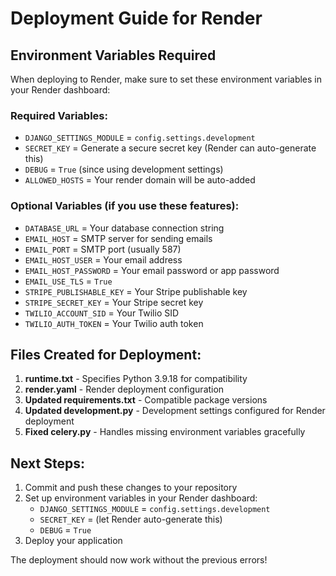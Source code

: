 # Deployment Guide for Render

## Environment Variables Required

When deploying to Render, make sure to set these environment variables in your Render dashboard:

### Required Variables:
- `DJANGO_SETTINGS_MODULE` = `config.settings.development`
- `SECRET_KEY` = Generate a secure secret key (Render can auto-generate this)
- `DEBUG` = `True` (since using development settings)
- `ALLOWED_HOSTS` = Your render domain will be auto-added

### Optional Variables (if you use these features):
- `DATABASE_URL` = Your database connection string
- `EMAIL_HOST` = SMTP server for sending emails
- `EMAIL_PORT` = SMTP port (usually 587)
- `EMAIL_HOST_USER` = Your email address
- `EMAIL_HOST_PASSWORD` = Your email password or app password
- `EMAIL_USE_TLS` = `True`
- `STRIPE_PUBLISHABLE_KEY` = Your Stripe publishable key
- `STRIPE_SECRET_KEY` = Your Stripe secret key
- `TWILIO_ACCOUNT_SID` = Your Twilio SID
- `TWILIO_AUTH_TOKEN` = Your Twilio auth token

## Files Created for Deployment:

1. **runtime.txt** - Specifies Python 3.9.18 for compatibility
2. **render.yaml** - Render deployment configuration
3. **Updated requirements.txt** - Compatible package versions
4. **Updated development.py** - Development settings configured for Render deployment
5. **Fixed celery.py** - Handles missing environment variables gracefully

## Next Steps:

1. Commit and push these changes to your repository
2. Set up environment variables in your Render dashboard:
   - `DJANGO_SETTINGS_MODULE` = `config.settings.development`
   - `SECRET_KEY` = (let Render auto-generate this)
   - `DEBUG` = `True`
3. Deploy your application

The deployment should now work without the previous errors!
